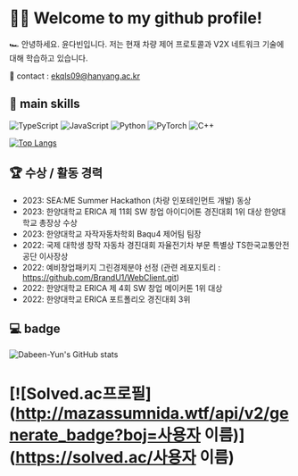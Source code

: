 # 👋🏻 Welcome to my github profile!

🏎️ 안녕하세요. 윤다빈입니다.
    저는 현재 차량 제어 프로토콜과 V2X 네트워크 기술에 대해 학습하고 있습니다. 

📲 contact : ekqls09@hanyang.ac.kr

## 🧰 main skills
![TypeScript](https://img.shields.io/badge/TypeScript-004088?style=flat-square&logo=TypeScript&logoColor=white)
![JavaScript](https://img.shields.io/badge/JavaScript-F7DF1E?style=flat-square&logo=JavaScript&logoColor=black)
![Python](https://img.shields.io/badge/Python-3776AB?style=flat-square&logo=Python&logoColor=white)
![PyTorch](https://img.shields.io/badge/PyTorch-EE4C2C?style=flat-square&logo=PyTorch&logoColor=white)
![C++](https://img.shields.io/badge/C++-00599C?style=flat-square&logo=cplusplus&logoColor=white)


[![Top Langs](https://github-readme-stats.vercel.app/api/top-langs/?username=Dabeen-Yun&theme=ocean_dark&hide_border=true&bg_color=30,e96443,904e95&title_color=fff&text_color=fff)](https://github.com/anuraghazra/github-readme-stats)

## 🏆 수상 / 활동 경력
- 2023: SEA:ME Summer Hackathon (차량 인포테인먼트 개발) 동상
- 2023: 한양대학교 ERICA 제 11회 SW 창업 아이디어톤 경진대회 1위 대상 한양대학교 총장상 수상
- 2023: 한양대학교 자작자동차학회 Baqu4 제어팀 팀장
- 2022: 국제 대학생 창작 자동차 경진대회 자율전기차 부문 특별상 TS한국교통안전공단 이사장상
- 2022: 예비창업패키지 그린경제분야 선정 (관련 레포지토리 : https://github.com/BrandU1/WebClient.git)
- 2022: 한양대학교 ERICA 제 4회 SW 창업 메이커톤 1위 대상
- 2022: 한양대학교 ERICA 포트폴리오 경진대회 3위


## 💻 badge
![Dabeen-Yun's GitHub stats](https://github-readme-stats.vercel.app/api?username=Dabeen-Yun&show_icons=true&theme=radical)
# [![Solved.ac프로필](http://mazassumnida.wtf/api/v2/generate_badge?boj=사용자 이름)](https://solved.ac/사용자 이름)


<!--
**Dabeen-Yun/Dabeen-Yun** is a ✨ _special_ ✨ repository because its `README.md` (this file) appears on your GitHub profile.

Here are some ideas to get you started:

- 🔭 I’m currently working on ...
- 🌱 I’m currently learning ...
- 👯 I’m looking to collaborate on ...
- 🤔 I’m looking for help with ...
- 💬 Ask me about ...
- 📫 How to reach me: ...
- 😄 Pronouns: ...
- ⚡ Fun fact: ...
-->

